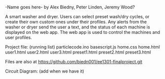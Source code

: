 -Name goes here-
by Alex Biedny, Peter Linden, Jeremy Wood?
   
A smart washer and dryer. Users can select preset wash/dry cycles, or create their own custom ones under their profiles. Any alerts from the washer or dryer send the user a text, and the status of each machine is displayed on the web app. The web app is used to control the machines and user profiles.

Project file: (running list)
    particlecode.ino
    basescript.js
    home.css
    home.html
    user1.html
    user2.html
    user3.html
    preset1.html
    preset2.html
    preset3.html

Files are also at https://github.com/biedn001/ee1301-finalproject.git

Circuit Diagram: (add when we have it)

